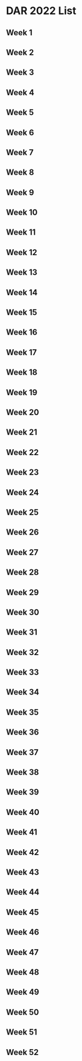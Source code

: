 # DAR 2022 List

## Week 1
## Week 2
## Week 3
## Week 4
## Week 5
## Week 6
## Week 7
## Week 8
## Week 9
## Week 10
## Week 11
## Week 12
## Week 13
## Week 14
## Week 15
## Week 16
## Week 17
## Week 18
## Week 19
## Week 20
## Week 21
## Week 22
## Week 23
## Week 24
## Week 25
## Week 26
## Week 27
## Week 28
## Week 29
## Week 30
## Week 31
## Week 32
## Week 33
## Week 34
## Week 35
## Week 36
## Week 37
## Week 38
## Week 39
## Week 40
## Week 41
## Week 42
## Week 43
## Week 44
## Week 45
## Week 46
## Week 47
## Week 48
## Week 49
## Week 50
## Week 51
## Week 52